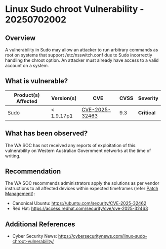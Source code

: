 # Linux Sudo chroot Vulnerability - 20250702002

## Overview

A vulnerability in Sudo may allow an attacker to run arbitrary commands as root on systems that support /etc/nsswitch.conf due to Sudo incorrectly handling the chroot option. An attacker must already have access to a valid account on a system.

## What is vulnerable?

| Product(s) Affected | Version(s) | CVE                                                                                                                                      | CVSS         | Severity                                                       |
| ------------------- | ---------- | ---------------------------------------------------------------------------------------------------------------------------------------- | ------------ | -------------------------------------------------------------- |
| Sudo      | < 1.9.17p1   | [CVE-2025-32463](https://nvd.nist.gov/vuln/detail/CVE-2025-32463)                                                                        | 9.3          | **Critical**                                   |

## What has been observed?

The WA SOC has not received any reports of exploitation of this vulnerability on Western Australian Government networks at the time of writing.

## Recommendation

The WA SOC recommends administrators apply the solutions as per vendor instructions to all affected devices within expected timeframes (refer [Patch Management](../guidelines/patch-management.md)):

- Canonical Ubuntu: <https://ubuntu.com/security/CVE-2025-32462>
- Red Hat: <https://access.redhat.com/security/cve/cve-2025-32463>

## Additional References

- Cyber Security News: <https://cybersecuritynews.com/linux-sudo-chroot-vulnerability/>
